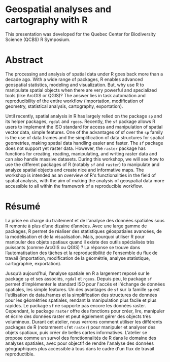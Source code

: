 # Geospatial analyses and cartography with R

This presentation was developed for the Quebec Center for Biodiversity Science (QCBS) R Symposium.

# Abstract

The processing and analysis of spatial data under R goes back more than a decade ago. With a wide range of packages, R enables advanced geospatial statistics, modeling and visualization. But, why use R to manipulate spatial objects when there are very powerful and specialized tools (like ArcGIS or QGIS)? The answer lies in task automation and reproducibility of the entire workflow (importation, modification of geometry, statistical analysis, cartography, exportation).

Until recently, spatial analysis in R has largely relied on the package `sp` and its helper packages, `rgdal` and `rgeos`. Recently, the `sf` package allows R users to implement the ISO standard for access and manipulation of spatial vector data, simple features. One of the advantages of sf over the `sp` family is the use of data.frames and the simplification of data structures for spatial geometries, making spatial data handling easier and faster. The `sf` package does not support yet raster data. However, the `raster` package has functions for creating, reading, manipulating, and writing raster data and can also handle massive datasets. During this workshop, we will see how to use the different packages of R (notably `sf` and `raster`) to manipulate and analyze spatial objects and create nice and informative maps. The workshop is intended as an overview of R's functionalities in the field of spatial analysis, with the aim of making the analysis of geospatial data more accessible to all within the framework of a reproducible workflow.

# Résumé

La prise en charge du traitement et de l'analyse des données spatiales sous R remonte à plus d’une dizaine d’années. Avec une large gamme de packages, R permet de réaliser des statistiques géospatiales avancées, de la modélisation et de la visualisation. Mais, pourquoi utiliser R pour manipuler des objets spatiaux quand il existe des outils spécialisés très puissants (comme ArcGIS ou QGIS) ? La réponse se trouve dans l’automatisation des tâches et la reproductibilité de l’ensemble du flux de travail (importation, modification de la géométrie, analyse statistique, cartographie, exportation).

Jusqu’à aujourd’hui, l’analyse spatiale en R a largement reposé sur le package `sp` et ses associés, `rgdal` et `rgeos`. Depuis peu, le package `sf` permet d’implémenter le standard ISO pour l'accès et l'échange de données spatiales, les simple features. Un des avantages de `sf` sur la famille `sp` est l'utilisation de data.frames et la simplification des structures de données pour les géométries spatiales, rendant la manipulation plus facile et plus rapides. Le package `sf` ne supporte pas encore les données raster. Cependant, le package `raster` offre des fonctions pour créer, lire, manipuler et écrire des données raster et peut également gérer des objects très volumineux. Durant cet atelier, nous verrons comment utiliser les différents packages de R (notamment `sf`et `raster`) pour manipuler et analyser des objets spatiaux, puis créer de belles cartes informatives. L’atelier se propose comme un survol des fonctionnalités de R dans le domaine des analyses spatiales, avec pour objectif de rendre l'analyse des données géographiques plus accessible à tous dans le cadre d'un flux de travail reproductible.
